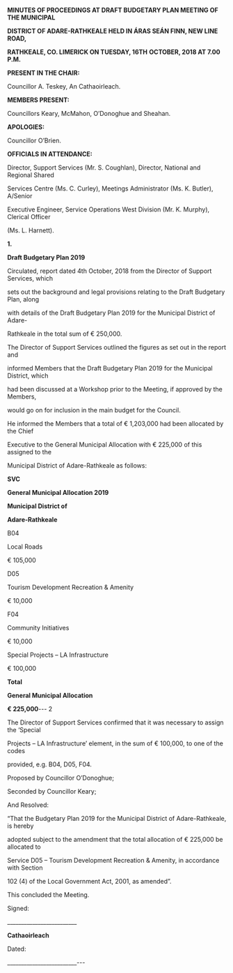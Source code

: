 **MINUTES OF PROCEEDINGS AT DRAFT BUDGETARY PLAN MEETING OF THE MUNICIPAL**

**DISTRICT OF ADARE-RATHKEALE HELD IN ÁRAS SEÁN FINN, NEW LINE ROAD,**

**RATHKEALE, CO. LIMERICK ON TUESDAY, 16TH** **OCTOBER, 2018 AT 7.00 P.M.**

**PRESENT IN THE CHAIR:**

Councillor A. Teskey, An Cathaoirleach.

**MEMBERS PRESENT:**

Councillors Keary, McMahon, O’Donoghue and Sheahan.

**APOLOGIES:**

Councillor O’Brien.

**OFFICIALS IN ATTENDANCE:**

Director, Support Services (Mr. S. Coughlan), Director, National and Regional Shared

Services Centre (Ms. C. Curley), Meetings Administrator (Ms. K. Butler), A/Senior

Executive Engineer, Service Operations West Division (Mr. K. Murphy), Clerical Officer

(Ms. L. Harnett).

**1.**

**Draft Budgetary Plan 2019**

Circulated, report dated 4th October, 2018 from the Director of Support Services, which

sets out the background and legal provisions relating to the Draft Budgetary Plan, along

with details of the Draft Budgetary Plan 2019 for the Municipal District of Adare-

Rathkeale in the total sum of € 250,000.

The Director of Support Services outlined the figures as set out in the report and

informed Members that the Draft Budgetary Plan 2019 for the Municipal District, which

had been discussed at a Workshop prior to the Meeting, if approved by the Members,

would go on for inclusion in the main budget for the Council.

He informed the Members that a total of € 1,203,000 had been allocated by the Chief

Executive to the General Municipal Allocation with € 225,000 of this assigned to the

Municipal District of Adare-Rathkeale as follows:

**SVC**

**General Municipal Allocation 2019**

**Municipal District of**

**Adare-Rathkeale**

B04

Local Roads

€ 105,000

D05

Tourism Development Recreation & Amenity

€ 10,000

F04

Community Initiatives

€ 10,000

Special Projects – LA Infrastructure

€ 100,000

**Total**

**General Municipal Allocation**

**€ 225,000**---
2

The Director of Support Services confirmed that it was necessary to assign the ‘Special

Projects – LA Infrastructure’ element, in the sum of € 100,000, to one of the codes

provided, e.g. B04, D05, F04.

Proposed by Councillor O’Donoghue;

Seconded by Councillor Keary;

And Resolved:

“That the Budgetary Plan 2019 for the Municipal District of Adare-Rathkeale, is hereby

adopted subject to the amendment that the total allocation of € 225,000 be allocated to

Service D05 – Tourism Development Recreation & Amenity, in accordance with Section

102 (4) of the Local Government Act, 2001, as amended”.

This concluded the Meeting.

Signed:

\_\_\_\_\_\_\_\_\_\_\_\_\_\_\_\_\_\_\_\_\_\_\_\_\_

**Cathaoirleach**

Dated:

\_\_\_\_\_\_\_\_\_\_\_\_\_\_\_\_\_\_\_\_\_\_\_\_\_---
